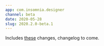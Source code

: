 ```yaml
---
app: com.insomnia.designer
channel: beta
date: 2020-05-28
slug: 2020.2.0-beta.1
---
```


Includes [these](https://github.com/Kong/insomnia/compare/designer@2020.1.3...designer@2020.2.0-beta.1) 
changes, changelog to come.

